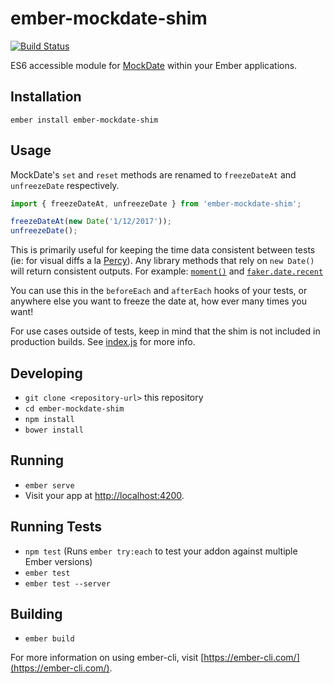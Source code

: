 # ember-mockdate-shim

[![Build Status](https://travis-ci.org/Ticketfly/ember-mockdate-shim.svg?branch=master)](https://travis-ci.org/Ticketfly/ember-mockdate-shim)

ES6 accessible module for [MockDate](https://github.com/boblauer/MockDate) within your Ember applications.

## Installation

`ember install ember-mockdate-shim`

## Usage

MockDate's `set` and `reset` methods are renamed to `freezeDateAt` and `unfreezeDate` respectively.

```js
import { freezeDateAt, unfreezeDate } from 'ember-mockdate-shim';

freezeDateAt(new Date('1/12/2017'));
unfreezeDate();
```

This is primarily useful for keeping the time data consistent between tests (ie: for visual diffs a la [Percy](https://percy.io/)). Any library methods that rely on `new Date()` will return consistent outputs. For example: [`moment()`](https://github.com/moment/moment/) and [`faker.date.recent`](https://github.com/Marak/faker.js/blob/master/lib/date.js#L66)

You can use this in the `beforeEach` and `afterEach` hooks of your tests, or anywhere else you want to freeze the date at, how ever many times you want!

For use cases outside of tests, keep in mind that the shim is not included in production builds. See [index.js](https://github.com/Ticketfly/ember-mockdate-shim/blob/master/index.js) for more info.

## Developing

* `git clone <repository-url>` this repository
* `cd ember-mockdate-shim`
* `npm install`
* `bower install`

## Running

* `ember serve`
* Visit your app at [http://localhost:4200](http://localhost:4200).

## Running Tests

* `npm test` (Runs `ember try:each` to test your addon against multiple Ember versions)
* `ember test`
* `ember test --server`

## Building

* `ember build`

For more information on using ember-cli, visit [https://ember-cli.com/](https://ember-cli.com/).
